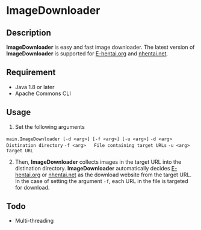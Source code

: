 # ImageDownloader
## Description

**ImageDownloader** is easy and fast image downloader.
The latest version of **ImageDownloader** is supported for [E-hentai.org](http://e-hentai.org/) and [nhentai.net](http://nhentai.net/).

## Requirement
- Java 1.8 or later
- Apache Commons CLI

## Usage
1. Set the following arguments

  `main.ImageDownloader [-d <arg>] [-f <arg>] [-u <arg>]`
     `-d <arg>   Distination directory`
     `-f <arg>   File containing target URLs`
     `-u <arg>   Target URL`

2. Then, **ImageDownloader** collects images in the target URL into the distination directory.
**ImageDownloader** automatically decides [E-hentai.org](http://e-hentai.org/) or [nhentai.net](http://nhentai.net/) as the download website from the target URL.
In the case of setting the argument `-f`, each URL in the file is targeted for download.

## Todo
- Multi-threading